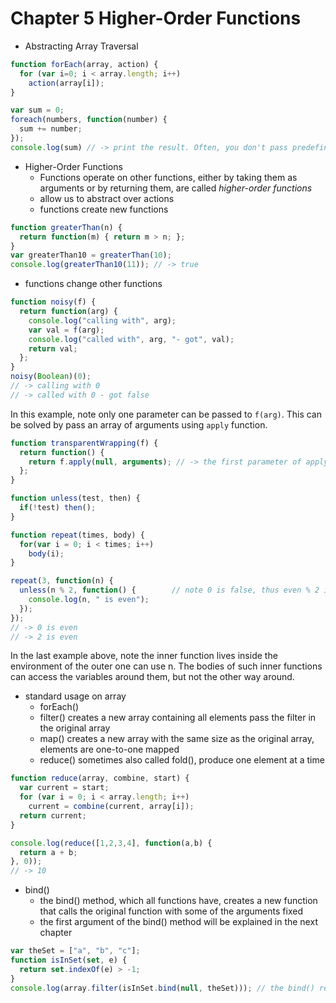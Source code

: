# Chapter 5 Higher-Order Functions

- Abstracting Array Traversal

```javascript
function forEach(array, action) {
  for (var i=0; i < array.length; i++) 
    action(array[i]);
}

var sum = 0;
foreach(numbers, function(number) {
  sum += number;
});
console.log(sum) // -> print the result. Often, you don't pass predefined funtion to forEach.
```

- Higher-Order Functions
  - Functions operate on other functions, either by taking them as arguments or by returning them, are called *higher-order functions*
  - allow us to abstract over actions
  - functions create new functions

```javascript
function greaterThan(n) {
  return function(m) { return m > n; };
}
var greaterThan10 = greaterThan(10);
console.log(greaterThan10(11)); // -> true
```

  - functions change other functions

```javascript
function noisy(f) {
  return function(arg) {
    console.log("calling with", arg);
    var val = f(arg);
    console.log("called with", arg, "- got", val);
    return val;
  };
}
noisy(Boolean)(0);
// -> calling with 0
// -> called with 0 - got false
```

In this example, note only one parameter can be passed to `f(arg)`. This can be solved by pass an array of arguments using `apply` function.

```javascript
function transparentWrapping(f) {
  return function() {
    return f.apply(null, arguments); // -> the first parameter of apply function will be explained in the next chapter
  };
}
```

```javascript
function unless(test, then) {
  if(!test) then();
}

function repeat(times, body) {
  for(var i = 0; i < times; i++)
    body(i);
}

repeat(3, function(n) {
  unless(n % 2, function() {        // note 0 is false, thus even % 2 is false
    console.log(n, " is even");
  });
});
// -> 0 is even
// -> 2 is even
```
In the last example above, note the inner function lives inside the environment of the outer one can use n. The bodies of such inner functions can access the variables around them, but not the other way around.

  - standard usage on array
    - forEach()
    - filter() creates a new array containing all elements pass the filter in the original array
    - map() creates a new array with the same size as the original array, elements are one-to-one mapped
    - reduce() sometimes also called fold(), produce one element at a time

```javascript
function reduce(array, combine, start) {
  var current = start;
  for (var i = 0; i < array.length; i++)
    current = combine(current, array[i]);
  return current;
}

console.log(reduce([1,2,3,4], function(a,b) {
  return a + b;
}, 0)); 
// -> 10
```
  - bind() 
    - the bind() method, which all functions have, creates a new function that calls the original function with some of the arguments fixed
    - the first argument of the bind() method will be explained in the next chapter

```javascript
var theSet = ["a", "b", "c"];
function isInSet(set, e) {
  return set.indexOf(e) > -1;
}
console.log(array.filter(isInSet.bind(null, theSet))); // the bind() returns a function calls isInSet() with theSet as first arguments, followed by other remaining arguments
```
